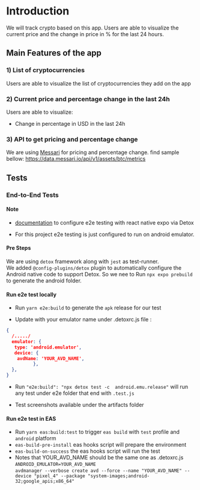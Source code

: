 # Introduction

We will track crypto based on this app. Users are able to visualize the current price and the change in price in % for the last 24 hours.

## Main Features of the app

### 1) List of cryptocurrencies

Users are able to visualize the list of cryptocurrencies they add on the app

### 2) Current price and percentage change in the last 24h

Users are able to visualize:

- Change in percentage in USD in the last 24h

### 3) API to get pricing and percentage change

We are using [Messari](https://messari.io/api/docs) for pricing and percentage change. find sample bellow:
https://data.messari.io/api/v1/assets/btc/metrics

## **Tests**

### **End-to-End Tests**

#### **Note**

- [documentation](https://docs.expo.dev/build-reference/e2e-tests/) to configure e2e testing with react native expo via Detox

- For this project e2e testing is just configured to run on android emulator.

#### **Pre Steps**

We are using `detox` framework along with `jest` as test-runner.  
We added `@config-plugins/detox` plugin to automatically configure the Android native code to support Detox. So we nee to
Run `npx expo prebuild` to generate the android folder.

#### **Run e2e test locally**

- Run `yarn e2e:build` to generate the `apk` release for our test

- Update with your emulator name under .detoxrc.js file :

```json
{
  /...../
  emulator: {
   type: 'android.emulator',
   device: {
    avdName: 'YOUR_AVD_NAME',
          },
  },
}
```

- Run `"e2e:build": "npx detox test -c  android.emu.release"` will run any test under e2e folder that end with `.test.js`

- Test screenshots available under the artifacts folder

#### **Run e2e test in EAS**

- Run `yarn eas:build:test` to trigger `eas build` with `test` profile and `android` platform
- `eas-build-pre-install` eas hooks script will prepare the environment
- `eas-build-on-success` the eas hooks script will run the test
- Notes that YOUR_AVD_NAME should be the same one as .detoxrc.js  
  `ANDROID_EMULATOR=YOUR_AVD_NAME`  
  `avdmanager --verbose create avd --force --name "YOUR_AVD_NAME" --device "pixel_4" --package "system-images;android-32;google_apis;x86_64"`
